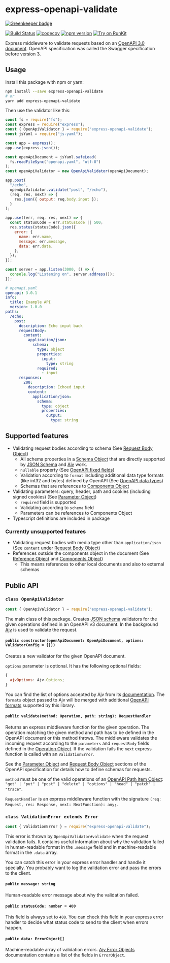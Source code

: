 # express-openapi-validate

[![Greenkeeper badge](https://badges.greenkeeper.io/Hilzu/express-openapi-validate.svg)](https://greenkeeper.io/)

[![Build Status](https://travis-ci.org/Hilzu/express-openapi-validate.svg?branch=master)](https://travis-ci.org/Hilzu/express-openapi-validate)
[![codecov](https://codecov.io/gh/Hilzu/express-openapi-validate/branch/master/graph/badge.svg)](https://codecov.io/gh/Hilzu/express-openapi-validate)
[![npm version](https://badge.fury.io/js/express-openapi-validate.svg)](https://badge.fury.io/js/express-openapi-validate)
[![Try on RunKit](https://badge.runkitcdn.com/express-openapi-validate.svg)](https://npm.runkit.com/express-openapi-validate)

Express middleware to validate requests based on an [OpenAPI 3.0
document][openapi-3]. OpenAPI specification was called the Swagger specification
before version 3.

## Usage

Install this package with npm or yarn:

```bash
npm install --save express-openapi-validate
# or
yarn add express-openapi-validate
```

Then use the validator like this:

```javascript
const fs = require("fs");
const express = require("express");
const { OpenApiValidator } = require("express-openapi-validate");
const jsYaml = require("js-yaml");

const app = express();
app.use(express.json());

const openApiDocument = jsYaml.safeLoad(
  fs.readFileSync("openapi.yaml", "utf-8")
);
const openApiValidator = new OpenApiValidator(openApiDocument);

app.post(
  "/echo",
  openApiValidator.validate("post", "/echo"),
  (req, res, next) => {
    res.json({ output: req.body.input });
  }
);

app.use((err, req, res, next) => {
  const statusCode = err.statusCode || 500;
  res.status(statusCode).json({
    error: {
      name: err.name,
      message: err.message,
      data: err.data,
    },
  });
});

const server = app.listen(3000, () => {
  console.log("Listening on", server.address());
});
```

```yaml
# openapi.yaml
openapi: 3.0.1
info:
  title: Example API
  version: 1.0.0
paths:
  /echo:
    post:
      description: Echo input back
      requestBody:
        content:
          application/json:
            schema:
              type: object
              properties:
                input:
                  type: string
              required:
                - input
      responses:
        200:
          description: Echoed input
          content:
            application/json:
              schema:
                type: object
                properties:
                  output:
                    type: string
```

## Supported features

* Validating request bodies according to schema (See [Request Body
  Object][openapi-request-body-object])
  * All schema properties in a [Schema Object][openapi-schema-object] that are
    directly supported by [JSON Schema][json-schema] and [Ajv][ajv] work.
  * `nullable` property (See [OpenAPI fixed fields][openapi-fixed-fields])
  * Validation according to `format` including additional data type formats
    (like int32 and bytes) defined by OpenAPI (See [OpenAPI data
    types][openapi-data-types])
  * Schemas that are references to [Components
    Object][openapi-components-object]
* Validating parameters: query, header, path and cookies (including signed
  cookies) (See [Parameter Object][openapi-parameter-object])
  * `required` field is supported
  * Validating according to `schema` field
  * Parameters can be references to Components Object
* Typescript definitions are included in package

### Currently unsupported features

* Validating request bodies with media type other than `application/json` (See
  `content` under [Request Body Object][openapi-request-body-object])
* References outside the components object in the document (See [Reference
  Object][openapi-reference-object] and [Components
  Object][openapi-components-object])
  * This means references to other local documents and also to external schemas

## Public API

### `class OpenApiValidator`

```javascript
const { OpenApiValidator } = require("express-openapi-validate");
```

The main class of this package. Creates [JSON schema][json-schema] validators
for the given operations defined in an OpenAPI v3 document. In the background
[Ajv][ajv] is used to validate the request.

#### `public constructor(openApiDocument: OpenApiDocument, options: ValidatorConfig = {}))`

Creates a new validator for the given OpenAPI document.

`options` parameter is optional. It has the following optional fields:

```javascript
{
  ajvOptions: Ajv.Options;
}
```

You can find the list of options accepted by Ajv from its
[documentation][ajv-options]. The `formats` object passed to Ajv will be merged
with additional [OpenAPI formats][openapi-formats] supported by this library.

#### `public validate(method: Operation, path: string): RequestHandler`

Returns an express middleware function for the given operation. The operation
matching the given method and path has to be defined in the OpenAPI document or
this method throws. The middleware validates the incoming request according to
the `parameters` and `requestBody` fields defined in the [Operation
Object][openapi-operation-object]. If the validation fails the `next` express
function is called with an `ValidationError`.

See the [Parameter Object][openapi-parameter-object] and [Request Body
Object][openapi-request-body-object] sections of the OpenAPI specification for
details how to define schemas for requests.

`method` must be one of the valid operations of an [OpenAPI Path Item
Object][openapi-path-item-object]:
`"get" | "put" | "post" | "delete" | "options" | "head" | "patch" | "trace"`.

`RequestHandler` is an express middleware function with the signature
`(req: Request, res: Response, next: NextFunction): any;`.

### `class ValidationError extends Error`

```javascript
const { ValidationError } = require("express-openapi-validate");
```

This error is thrown by `OpenApiValidator#validate` when the request validation
fails. It contains useful information about why the validation failed in
human-readable format in the `.message` field and in machine-readable format in
the `.data` array.

You can catch this error in your express error handler and handle it specially.
You probably want to log the validation error and pass the errors to the client.

#### `public message: string`

Human-readable error message about why the validation failed.

#### `public statusCode: number = 400`

This field is always set to `400`. You can check this field in your express
error handler to decide what status code to send to the client when errors
happen.

#### `public data: ErrorObject[]`

Machine-readable array of validation errors. [Ajv Error
Objects][ajv-error-objects] documentation contains a list of the fields in
`ErrorObject`.

[openapi-3]: https://github.com/OAI/OpenAPI-Specification
[openapi-components-object]: https://github.com/OAI/OpenAPI-Specification/blob/master/versions/3.0.1.md#componentsObject
[openapi-data-types]: https://github.com/OAI/OpenAPI-Specification/blob/master/versions/3.0.1.md#data-types
[openapi-fixed-fields]: https://github.com/OAI/OpenAPI-Specification/blob/master/versions/3.0.1.md#fixed-fields-20
[openapi-formats]: https://github.com/OAI/OpenAPI-Specification/blob/master/versions/3.0.1.md#data-types
[openapi-operation-object]: https://github.com/OAI/OpenAPI-Specification/blob/master/versions/3.0.1.md#operationObject
[openapi-path-item-object]: https://github.com/OAI/OpenAPI-Specification/blob/master/versions/3.0.1.md#path-item-object
[openapi-parameter-object]: https://github.com/OAI/OpenAPI-Specification/blob/master/versions/3.0.1.md#parameterObject
[openapi-request-body-object]: https://github.com/OAI/OpenAPI-Specification/blob/master/versions/3.0.1.md#request-body-object
[openapi-reference-object]: https://github.com/OAI/OpenAPI-Specification/blob/master/versions/3.0.1.md#referenceObject
[openapi-schema-object]: https://github.com/OAI/OpenAPI-Specification/blob/master/versions/3.0.1.md#schemaObject
[json-schema]: http://json-schema.org/
[ajv]: http://epoberezkin.github.io/ajv/
[ajv-error-objects]: http://epoberezkin.github.io/ajv/#error-objects
[ajv-options]: http://epoberezkin.github.io/ajv/#options

